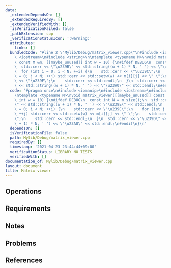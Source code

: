 ```yaml
---
data:
  _extendedDependsOn: []
  _extendedRequiredBy: []
  _extendedVerifiedWith: []
  _isVerificationFailed: false
  _pathExtension: cpp
  _verificationStatusIcon: ':warning:'
  attributes:
    links: []
  bundledCode: "#line 2 \"Mylib/Debug/matrix_viewer.cpp\"\n#include <iomanip>\n#include\
    \ <iostream>\n#include <string>\n\ntemplate <typename M>\nvoid matrix_viewer([[maybe_unused]]\
    \ const M &m, [[maybe_unused]] int w = 10) {\n#ifdef DEBUG\n  const int N = m.size();\n\
    \  std::cerr << \"\u239B\" << std::string((w + 1) * N, ' ') << \"\u239E\" << std::endl;\n\
    \  for (int i = 0; i < N; ++i) {\n    std::cerr << \"\u239C\";\n    for (int j\
    \ = 0; j < N; ++j) std::cerr << std::setw(w) << m[i][j] << \" \";\n    std::cerr\
    \ << \"\u239F\";\n    std::cerr << std::endl;\n  }\n  std::cerr << \"\u239D\"\
    \ << std::string((w + 1) * N, ' ') << \"\u23A0\" << std::endl;\n#endif\n}\n"
  code: "#pragma once\n#include <iomanip>\n#include <iostream>\n#include <string>\n\
    \ntemplate <typename M>\nvoid matrix_viewer([[maybe_unused]] const M &m, [[maybe_unused]]\
    \ int w = 10) {\n#ifdef DEBUG\n  const int N = m.size();\n  std::cerr << \"\u239B\
    \" << std::string((w + 1) * N, ' ') << \"\u239E\" << std::endl;\n  for (int i\
    \ = 0; i < N; ++i) {\n    std::cerr << \"\u239C\";\n    for (int j = 0; j < N;\
    \ ++j) std::cerr << std::setw(w) << m[i][j] << \" \";\n    std::cerr << \"\u239F\
    \";\n    std::cerr << std::endl;\n  }\n  std::cerr << \"\u239D\" << std::string((w\
    \ + 1) * N, ' ') << \"\u23A0\" << std::endl;\n#endif\n}\n"
  dependsOn: []
  isVerificationFile: false
  path: Mylib/Debug/matrix_viewer.cpp
  requiredBy: []
  timestamp: '2021-04-23 23:44:44+09:00'
  verificationStatus: LIBRARY_NO_TESTS
  verifiedWith: []
documentation_of: Mylib/Debug/matrix_viewer.cpp
layout: document
title: Matrix viewer
---
```


## Operations

## Requirements

## Notes

## Problems

## References
